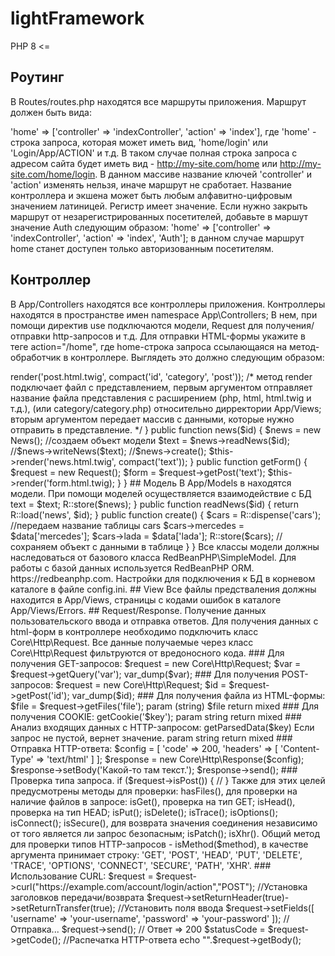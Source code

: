 # lightFramework

PHP 8 <=

## Роутинг

В Routes/routes.php находятся все маршруты приложения. Маршрут должен быть вида:

'home' => ['controller' => 'indexController', 'action' => 'index'], где 'home' - строка запроса, которая может иметь вид,
'home/login' или 'Login/App/ACTION' и т.д. В таком случае полная строка запроса с адресом сайта будет иметь вид - http://my-site.com/home или  http://my-site.com/home/login.
В данном массиве название ключей 'controller' и 'action' изменять нельзя, иначе маршрут не сработает. Название контроллера и экшена может быть любым алфавитно-цифровым значением латиницей. Регистр имеет значение. Если нужно закрыть маршрут от незарегистрированных посетителей, добавьте в маршут значение Auth следующим образом:
'home' => ['controller' => 'indexController', 'action' => 'index', 'Auth']; в данном случае маршрут home станет доступен только авторизованным посетителям.

## Контроллер

В App/Controllers находятся все контроллеры приложения.
Контроллеры находятся в пространстве имен namespace App\Controllers;
В нем, при помощи директив use подключаются модели, Request для получения/отправки http-запросов и т.д.
Для отправки HTML-формы укажите в теге action="/home", где home-строка запроса ссылающаяся на метод-обработчик в контроллере.
Выглядеть это должно следующим образом:


<?php

//App/Controllers/controller_name.php

  namespace App\Controllers;

  use App\Models\News; //модель News
  use Core\Controller; //базовый контроллер (обязательно)
  use Core\Http\Request; //http-клиент для получения/отправки HTTP-запросов

  class indexController extends Controller

    {
      public function post($id, $category, $post)
      {
        $this->render('post.html.twig', compact('id', 'category', 'post')); /* метод render подключает файл с представлением, первым аргументом отправляет название файла представления с расширением (php, html, html.twig и т.д.), (или category/category.php) относительно дирректории App/Views; вторым аргументом передает массив с данными, которые нужно отправить в представление. */
      }

      public function news($id)
      {
        $news = new News(); //создаем объект модели
        $text = $news->readNews($id);
        //$news->writeNews($text);
        //$news->create();
        $this->render('news.html.twig', compact('text'));
      }
      public function getForm() {
        $request = new Request();
        $form = $request->getPost('text');
        $this->render('form.html.twig);
      }
    }

## Модель

В App/Models в находятся модели. При помощи моделей осуществляется взаимодействие с БД

  <?php

  namespace App\Models;

  use RedBeanPHP\R;
  use RedBeanPHP\SimpleModel;

  class News extends SimpleModel
  {
    public function writeNews($text)
    {


        //запись в таблицу

        $news = R::dispense("news");
        $news->text = $text;
        R::store($news);

    }

    public function readNews($id)
    {

        return R::load('news', $id);

    }

    public function create()
    {
        $cars = R::dispense('cars'); //передаем название таблицы cars

        $cars->mercedes = $data['mercedes'];
        $cars->lada = $data['lada'];

        R::store($cars); // сохраняем объект с данными в таблице
    }
  }

Все классы модели должны наследоваться от базового класса RedBeanPHP\SimpleModel. Для работы с базой данных используется RedBeanPHP ORM. https://redbeanphp.com.
Настройки для подключения к БД в корневом каталоге в файле config.ini.

## View

Все файлы предстваления должны находится в App/Views, страницы с кодами ошибок в каталоге App/Views/Errors.

## Request/Response. Получение данных пользовательского ввода и отправка ответов.

Для получения данных с html-форм в контроллере необходимо подключить класс Core\Http\Request.
Все данные получаемые через класс Core\Http\Request фильтруются от вредоносного кода.

### Для получения GET-запросов:

$request = new Core\Http\Request;
$var = $request->getQuery('var');
var_dump($var);

### Для получения POST-запросов:

$request = new Core\Http\Request;
$id = $request->getPost('id');
var_dump($id);

### Для получения файла из HTML-формы:

$file = $request->getFiles('file');
param (string) $file
return mixed

### Для получения COOKIE:

getCookie('$key');
param string
return mixed

### Анализ входящих данных с HTTP-запросом:

getParsedData($key)
Если запрос не пустой, вернет значение.
param string
return mixed

### Отправка HTTP-ответа:

$config = [
	'code'    => 200,
	'headers' => [
		'Content-Type' => 'text/html'
	]
];

$response = new Core\Http\Response($config);
$response->setBody('Какой-то там текст.');
$response->send();

### Проверка типа запроса.

  if ($request->isPost()) {
    //
  }

Также для этих целей предусмотрены методы для проверки:
  hasFiles(), для проверки на наличие файлов в запросе:
  isGet(), проверка на тип GET;
  isHead(), проверка на тип HEAD;
  isPut();
  isDelete();
  isTrace();
  isOptions();
  isConnect();
  isSecure(), для возврата значения соединения независимо от того является ли запрос безопасным;
  isPatch();
  isXhr().
  Общий метод для проверки типов HTTP-запросов - isMethod($method), в качестве аргумента принимает строку: 'GET', 'POST', 'HEAD', 'PUT', 'DELETE', 'TRACE', 'OPTIONS', 'CONNECT', 'SECURE', 'PATH', 'XHR'.


### Использование CURL:

$request = $request->curl("https://example.com/account/login/action","POST");
 //Установка заголовков передачи/возврата
$request->setReturnHeader(true)->setReturnTransfer(true);
//Установить поля ввода
$request->setFields([
	'username'  => 'your-username',
	'password' => 'your-password'
]);
//Отправка...
$request->send();
// Ответ => 200
$statusCode = $request->getCode();
//Распечатка HTTP-ответа
echo "<br\>".$request->getBody();
